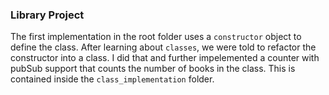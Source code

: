 ### Library Project
The first implementation in the root folder uses a `constructor` object to define the class. After learning about `classes`, we were told to refactor the constructor into a class. I did that and further impelemented a counter with pubSub support that counts the number of books in the class. This is contained inside the `class_implementation` folder.